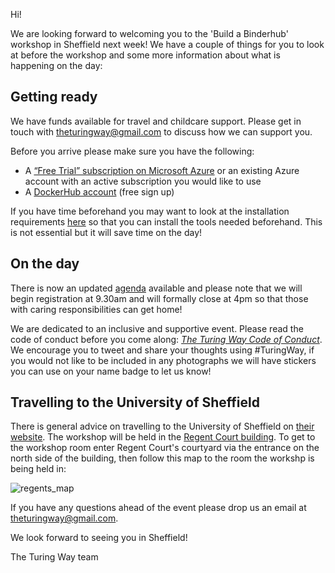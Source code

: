 Hi!

We are looking forward to welcoming you to the 'Build a Binderhub' workshop in Sheffield next week! We have a couple of things for you to look at before the workshop and some more information about what is happening on the day:

## Getting ready
We have funds available for travel and childcare support. Please get in touch with theturingway@gmail.com to discuss how we can support you.

Before you arrive please make sure you have the following:
* A [“Free Trial” subscription on Microsoft Azure](https://azure.microsoft.com/en-gb/free/) or an existing Azure account with an active subscription you would like to use
* A [DockerHub account](https://hub.docker.com/) (free sign up)

If you have time beforehand you may want to look at the installation requirements [here](https://github.com/alan-turing-institute/the-turing-way/blob/SG/binderhub-workshop/workshops/build-a-binderhub/workshop-presentations/zero-to-binderhub.md#installation-requirements-) so that you can install the tools needed beforehand. This is not essential but it will save time on the day!

## On the day
There is now an updated [agenda](https://github.com/alan-turing-institute/the-turing-way/blob/main/workshops/build-a-binderhub/agenda.md) available and please note that we will begin registration at 9.30am and will formally close at 4pm so that those with caring responsibilities can get home!

We are dedicated to an inclusive and supportive event. Please read the code of conduct before you come along: *[The Turing Way Code of Conduct](https://github.com/alan-turing-institute/the-turing-way/blob/main/CODE_OF_CONDUCT.md)*. We encourage you to tweet and share your thoughts using #TuringWay, if you would not like to be included in any photographs we will have stickers you can use on your name badge to let us know!

## Travelling to the University of Sheffield
There is general advice on travelling to the University of Sheffield on [their website](https://www.sheffield.ac.uk/visitors/mapsandtravel). The workshop will be held in the [Regent Court building](https://www.sheffield.ac.uk/ssid/maps/regent-court). To get to the workshop room enter Regent Court's courtyard via the entrance on the north side of the building, then follow this map to the room the workshp is being held in:

![regents_map](../../figures/regents_map.png)

If you have any questions ahead of the event please drop us an email at theturingway@gmail.com.

We look forward to seeing you in Sheffield!

The Turing Way team
